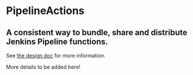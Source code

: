 # PipelineActions
## A consistent way to bundle, share and distribute Jenkins Pipeline functions.

See [the design doc](DESIGN.md) for more information.

More details to be added here!